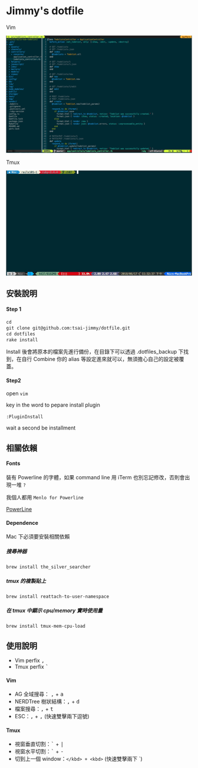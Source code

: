 # Jimmy's dotfile

Vim

![](images/vim_demo.jpg)

Tmux

![](images/tmux_demo.jpg)

## 安裝說明

#### Step 1
```
cd
git clone git@github.com:tsai-jimmy/dotfile.git
cd dotfiles
rake install
```

Install 後會將原本的檔案先進行備份，在目錄下可以透過 .dotfiles_backup 下找到，在自行 Combine 你的 alias 等設定進來就可以，無須擔心自己的設定被覆蓋。

#### Step2

open `vim`

key in the word to pepare install plugin

`:PluginInstall`

wait a second be installment

## 相關依賴

#### Fonts

裝有 Powerline 的字體，如果 command line 用 iTerm 也別忘記修改，否則會出現一堆 `?`

我個人都用 `Menlo for Powerline`

[PowerLine](https://github.com/supermarin/powerline-fonts)

#### Dependence

Mac 下必須要安裝相關依賴

##### 搜尋神器
`brew install the_silver_searcher`

##### tmux 的複製貼上
`brew install reattach-to-user-namespace`

##### 在 tmux 中顯示 cpu/memory 實時使用量
`brew install tmux-mem-cpu-load`

## 使用說明

- Vim perfix <kbd>,</kbd>
- Tmux perfix <kbd>`</kbd>

#### Vim

- AG 全域搜尋： <kbd>,</kbd> + <kbd>a</kbd>
- NERDTree 樹狀結構：<kbd>,</kbd> + <kbd>d</kbd>
- 檔案搜尋：<kbd>,</kbd> + <kbd>t</kbd>
- ESC：<kbd>,</kbd> + <kbd>,</kbd> (快速雙擊兩下逗號)


#### Tmux

- 視窗垂直切割：<kbd>`</kbd> + <kbd>|</kbd>
- 視窗水平切割：<kbd>`</kbd> + <kbd>-</kbd>
- 切到上一個 window：<kbd>`</kbd> + <kbd>`</kbd> (快速雙擊兩下 `)

